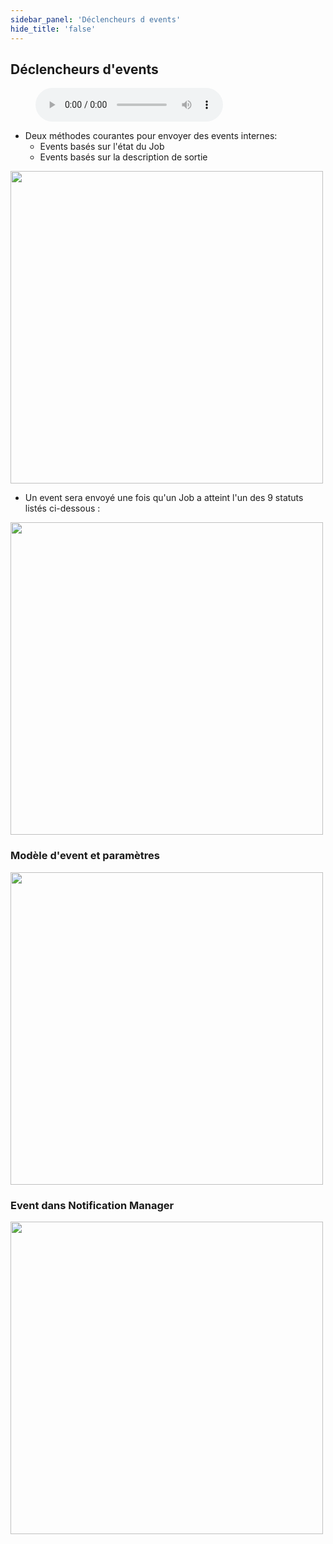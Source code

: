 ```yaml
---
sidebar_panel: 'Déclencheurs d events'
hide_title: 'false'
---
```


## Déclencheurs d'events

<figure>
    <audio
        controls
        src="audiobasic/EventTriggers.mp3">
            Your browser does not support the
            <code>audio</code> element.
    </audio>
</figure>

* Deux méthodes courantes pour envoyer des events internes:
    * Events basés sur l'état du Job
    * Events basés sur la description de sortie

<a href="imgbasic/350.png" target="_blank"><img src="imgbasic/350.png" width="500"></img></a>

* Un event sera envoyé une fois qu'un Job a atteint l'un des 9 statuts listés ci-dessous :  

<a href="imgbasic/351.png" target="_blank"><img src="imgbasic/351.png" width="500"></img></a>

### Modèle d'event et paramètres

<a href="imgbasic/352.png" target="_blank"><img src="imgbasic/352.png" width="500"></img></a>

### Event dans Notification Manager

<a href="imgbasic/353.png" target="_blank"><img src="imgbasic/353.png" width="500"></img></a>

